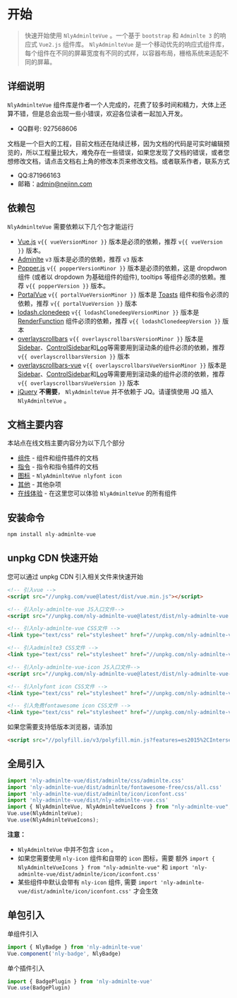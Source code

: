 # 开始

> 快速开始使用 `NlyAdminlteVue` 。一个基于 `bootstrap` 和 `Adminlte 3` 的响应式 `Vue2.js` 组件库。
> `NlyAdminlteVue` 是一个移动优先的响应式组件库，每个组件在不同的屏幕宽度有不同的式样，以容器布局，栅格系统来适配不同的屏幕。

## 详细说明

`NlyAdminlteVue` 组件库是作者一个人完成的，花费了较多时间和精力，大体上还算不错，但是总会出现一些小错误，欢迎各位读者一起加入开发。
- QQ群号: 927568606

文档是一个巨大的工程，目前文档还在陆续迁移，因为文档的代码是可实时编辑预览的，所以工程量比较大，难免存在一些错误，如果您发现了文档的错误，或者您想修改文档，请点击文档右上角的修改本页来修改文档。或者联系作者，联系方式
- QQ:871966163 
- 邮箱：admin@nejinn.com

## 依赖包

`NlyAdminlteVue` 需要依赖以下几个包才能运行

*   [Vue.js](https://vuejs.org/) `v{{ vueVersionMinor }}` 版本是必须的依赖，推荐 `v{{ vueVersion }}` 版本。
*   [Adminlte](https://adminlte.io/) `v3` 版本是必须的依赖，推荐 `v3` 版本
*   [Popper.js](https://popper.js.org/) `v{{ popperVersionMinor }}` 版本是必须的依赖，这是 dropdwon 组件 (或者以 dropdown 为基础组件的组件), tooltips 等组件必须的依赖。推荐 `v{{ popperVersion }}` 版本。
*   [PortalVue](https://portal-vue.linusb.org/) `v{{ portalVueVersionMinor }}` 版本是 [Toasts](/docs/components/toast) 组件和指令必须的依赖，推荐 `v{{ portalVueVersion }}` 版本
*   [lodash.clonedeep](https://lodash.com/) `v{{ lodashClonedeepVersionMinor }}` 版本是 [RenderFunction](/docs/components/render-function) 组件必须的依赖，推荐 `v{{ lodashClonedeepVersion }}` 版本
*   [overlayscrollbars](https://kingsora.github.io/OverlayScrollbars/) `v{{ overlayscrollbarsVersionMinor }}` 版本是 [Sidebar](/docs/components/sidebar)、[ControlSidebar](/docs/components/control-sidebar)和[Log](/docs/components/log)等需要用到滚动条的组件必须的依赖，推荐 `v{{ overlayscrollbarsVersion }}` 版本
*   [overlayscrollbars-vue](https://kingsora.github.io/OverlayScrollbars/frameworks/vue/) `v{{ overlayscrollbarsVueVersionMinor }}` 版本是 [Sidebar](/docs/components/sidebar)、[ControlSidebar](/docs/components/control-sidebar)和[Log](/docs/components/log)等需要用到滚动条的组件必须的依赖，推荐 `v{{ overlayscrollbarsVueVersion }}` 版本
*   [jQuery](https://jquery.com/) **不需要**， `NlyAdminlteVue` 并不依赖于 JQ。请谨慎使用 JQ 插入 `NlyAdminlteVue` 。

## 文档主要内容

本站点在线文档主要内容分为以下几个部分

*   [组件](/docs/components) - 组件和组件插件的文档
*   [指令](/docs/directives) - 指令和指令插件的文档
*   [图标](/docs/icons) - `NlyAdminlteVue nlyfont icon` 
*   [其他](/docs/misc) - 其他杂项
*   [在线体验](/play) - 在这里您可以体验 `NlyAdminlteVue` 的所有组件

## 安装命令

``` js
npm install nly-adminlte-vue
```

## unpkg CDN 快速开始

您可以通过 unpkg CDN 引入相关文件来快速开始

``` html
<!-- 引入vue -->
<script src="//unpkg.com/vue@latest/dist/vue.min.js"></script>

<!-- 引入nly-adminlte-vue JS入口文件-->
<script src="//unpkg.com/nly-adminlte-vue@latest/dist/nly-adminlte-vue.umd.js"></script>

<!-- 引入nly-adminlte-vue CSS文件 -->
<link type="text/css" rel="stylesheet" href="//unpkg.com/nly-adminlte-vue@latest/dist/nly-adminlte-vue.css" />

<!-- 引入adminlte3 CSS文件 -->
<link type="text/css" rel="stylesheet" href="//unpkg.com/nly-adminlte-vue@latest/dist/adminlte/css/adminlte.css" />

<!-- 引入nly-adminlte-vue-icon JS入口文件-->
<script src="//unpkg.com/nly-adminlte-vue@latest/dist/nly-adminlte-vue-icon.umd.js"></script>

<!-- 引入nlyfont icon CSS文件 -->
<link type="text/css" rel="stylesheet" href="//unpkg.com/nly-adminlte-vue@latest/dist/adminlte/icon/iconfont.css" />

<!-- 引入免费fontawesome icon CSS文件 -->
<link type="text/css" rel="stylesheet" href="//unpkg.com/nly-adminlte-vue@latest/dist/adminlte/fontawesome-free/css/all.css" />
```

如果您需要支持低版本浏览器，请添加

``` html
<script src="//polyfill.io/v3/polyfill.min.js?features=es2015%2CIntersectionObserver" crossorigin="anonymous"></script>
```

## 全局引入

``` js
import 'nly-adminlte-vue/dist/adminlte/css/adminlte.css'
import 'nly-adminlte-vue/dist/adminlte/fontawesome-free/css/all.css'
import 'nly-adminlte-vue/dist/adminlte/icon/iconfont.css'
import 'nly-adminlte-vue/dist/nly-adminlte-vue.css'
import { NlyAdminlteVue, NlyAdminlteVueIcons } from "nly-adminlte-vue";
Vue.use(NlyAdminlteVue);
Vue.use(NlyAdminlteVueIcons);
```

**注意：**

* `NlyAdminlteVue` 中并不包含 `icon` 。
* 如果您需要使用 `nly-icon` 组件和自带的 `icon` 图标，需要 额外 `import { NlyAdminlteVueIcons } from "nly-adminlte-vue"` 和 `import 'nly-adminlte-vue/dist/adminlte/icon/iconfont.css'` 
* 某些组件中默认会带有 `nly-icon` 组件, 需要 `import 'nly-adminlte-vue/dist/adminlte/icon/iconfont.css'` 才会生效

## 单包引入

单组件引入

``` js
import { NlyBadge } from 'nly-adminlte-vue'
Vue.component('nly-badge', NlyBadge)
```

单个插件引入

``` js
import { BadgePlugin } from 'nly-adminlte-vue'
Vue.use(BadgePlugin)
```

